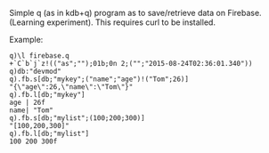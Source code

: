 Simple q (as in kdb+q) program as to save/retrieve data on Firebase.
(Learning experiment).  This requires curl to be installed.

Example:

```
q)\l firebase.q
+`C`b`j`z!(("as";"");01b;0n 2;("";"2015-08-24T02:36:01.340"))
q)db:"devmod"
q).fb.s[db;"mykey";("name";"age")!("Tom";26)]
"{\"age\":26,\"name\":\"Tom\"}"
q).fb.l[db;"mykey"]
age | 26f
name| "Tom"
q).fb.s[db;"mylist";(100;200;300)]
"[100,200,300]"
q).fb.l[db;"mylist"]
100 200 300f
```
